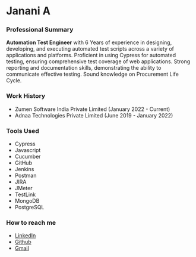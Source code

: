 # Janani A
### Professional Summary
**Automation Test Engineer** with 6 Years of experience in designing, developing, and executing automated test scripts across a variety of applications and platforms. Proficient in using Cypress for automated testing, ensuring comprehensive test coverage of web applications. Strong reporting and documentation skills, demonstrating the ability to communicate effective testing. Sound knowledge on Procurement Life Cycle.

### Work History
- Zumen Software India Private Limited (January 2022 - Current)
- Adnaa Technologies Private Limited (June 2019 - January 2022)

### Tools Used
- Cypress
- Javascript
- Cucumber
- GitHub
- Jenkins
- Postman
- JIRA
- JMeter
- TestLink
- MongoDB
- PostgreSQL

### How to reach me
- [LinkedIn](https://www.linkedin.com/in/janani-a-171b9522b)
- [Github](https://github.com/jananik1029)
- [Gmail](jananik1029@gmail.com)
